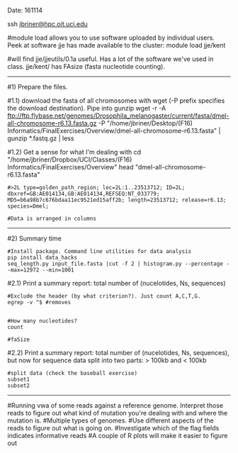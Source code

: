 Date: 161114


ssh jbriner@hpc.oit.uci.edu

#module load allows you to use software uploaded by individual users. Peek at software jje has made available to the cluster:
module load jje/kent

#will find jje/jjeutils/0.1a useful. Has a lot of the software we've used in class. jje/kent/ has FAsize (fasta nucleotide counting). 

----------------------------------------------------------

#1) Prepare the files.

#1.1) download the fasta of all chromosomes with wget (-P prefix specifies the download destination). Pipe into gunzip
wget -r -A ftp://ftp.flybase.net/genomes/Drosophila_melanogaster/current/fasta/dmel-all-chromosome-r6.13.fasta.gz -P "/home/jbriner/Desktop/(F16) Informatics/FinalExercises/Overview/dmel-all-chromosome-r6.13.fasta" | gunzip  *.fastq.gz | less


#1.2) Get a sense for what I'm dealing with
	cd "/home/jbriner/Dropbox/UCI/Classes/(F16) Informatics/FinalExercises/Overview" 
	head "dmel-all-chromosome-r6.13.fasta"

	#>2L type=golden_path_region; loc=2L:1..23513712; ID=2L; dbxref=GB:AE014134,GB:AE014134,REFSEQ:NT_033779; 		MD5=b6a98b7c676bdaa11ec9521ed15aff2b; length=23513712; release=r6.13; species=Dmel;
	
	#Data is arranged in columns


------------------------------------------------------------------------


#2) Summary time

	#Install package. Command line utilities for data analysis
	pip install data_hacks
	seq_length.py input_file.fasta |cut -f 2 | histogram.py --percentage --max=12972 --min=1001


#2.1) Print a summary report: total number of (nucelotides, Ns, sequences)

	#Exclude the header (by what criterion?). Just count A,C,T,G.
	egrep -v ^$ #removes


	#How many nucleotides?
	count

	#faSize



#2.2) Print a summary report: total number of (nucelotides, Ns, sequences), but now for sequence data split into two parts: > 100kb and < 100kb

	#split data (check the baseball exercise)
	subset1
	subset2




----------------------------------------------------------------------


#Running vwa of some reads against a reference genome. Interpret those reads to figure out what kind of mutation you're dealing with and where the mutation is. 
#Multiple types of genomes.
#Use different aspects of the reads to figure out what is going on.
#Investigate which of the flag fields indicates informative reads
#A couple of R plots will make it easier to figure out
